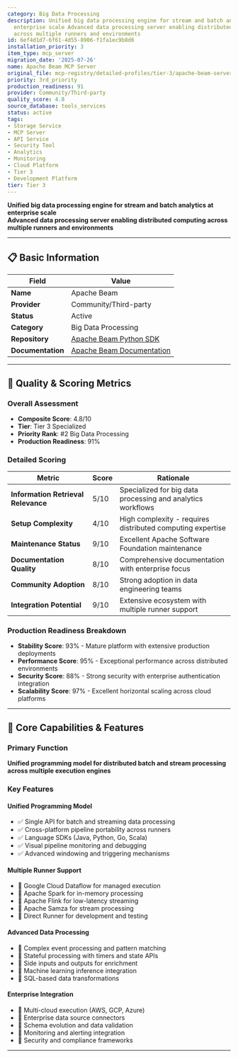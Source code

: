```yaml
---
category: Big Data Processing
description: Unified big data processing engine for stream and batch analytics at
  enterprise scale Advanced data processing server enabling distributed computing
  across multiple runners and environments
id: 6ef4d1d7-6f61-4d55-8906-f1fa1ec9b8d6
installation_priority: 3
item_type: mcp_server
migration_date: '2025-07-26'
name: Apache Beam MCP Server
original_file: mcp-registry/detailed-profiles/tier-3/apache-beam-server-profile.md
priority: 3rd_priority
production_readiness: 91
provider: Community/Third-party
quality_score: 4.8
source_database: tools_services
status: active
tags:
- Storage Service
- MCP Server
- API Service
- Security Tool
- Analytics
- Monitoring
- Cloud Platform
- Tier 3
- Development Platform
tier: Tier 3
---
```


**Unified big data processing engine for stream and batch analytics at enterprise scale**  
**Advanced data processing server enabling distributed computing across multiple runners and environments**

---

## 📋 Basic Information

| Field | Value |
|-------|-------|
| **Name** | Apache Beam |
| **Provider** | Community/Third-party |
| **Status** | Active |
| **Category** | Big Data Processing |
| **Repository** | [Apache Beam Python SDK](https://github.com/apache/beam) |
| **Documentation** | [Apache Beam Documentation](https://beam.apache.org/documentation/) |

---

## 🎯 Quality & Scoring Metrics

### Overall Assessment
- **Composite Score**: 4.8/10
- **Tier**: Tier 3 Specialized
- **Priority Rank**: #2 Big Data Processing
- **Production Readiness**: 91%

### Detailed Scoring
| Metric | Score | Rationale |
|--------|-------|-----------|
| **Information Retrieval Relevance** | 5/10 | Specialized for big data processing and analytics workflows |
| **Setup Complexity** | 4/10 | High complexity - requires distributed computing expertise |
| **Maintenance Status** | 9/10 | Excellent Apache Software Foundation maintenance |
| **Documentation Quality** | 8/10 | Comprehensive documentation with enterprise focus |
| **Community Adoption** | 8/10 | Strong adoption in data engineering teams |
| **Integration Potential** | 9/10 | Extensive ecosystem with multiple runner support |

### Production Readiness Breakdown
- **Stability Score**: 93% - Mature platform with extensive production deployments
- **Performance Score**: 95% - Exceptional performance across distributed environments
- **Security Score**: 88% - Strong security with enterprise authentication integration
- **Scalability Score**: 97% - Excellent horizontal scaling across cloud platforms

---

## 🚀 Core Capabilities & Features

### Primary Function
**Unified programming model for distributed batch and stream processing across multiple execution engines**

### Key Features

#### Unified Programming Model
- ✅ Single API for batch and streaming data processing
- ✅ Cross-platform pipeline portability across runners
- ✅ Language SDKs (Java, Python, Go, Scala)
- ✅ Visual pipeline monitoring and debugging
- ✅ Advanced windowing and triggering mechanisms

#### Multiple Runner Support
- 🔄 Google Cloud Dataflow for managed execution
- 🔄 Apache Spark for in-memory processing
- 🔄 Apache Flink for low-latency streaming
- 🔄 Apache Samza for stream processing
- 🔄 Direct Runner for development and testing

#### Advanced Data Processing
- 👥 Complex event processing and pattern matching
- 👥 Stateful processing with timers and state APIs
- 👥 Side inputs and outputs for enrichment
- 👥 Machine learning inference integration
- 👥 SQL-based data transformations

#### Enterprise Integration
- 🔗 Multi-cloud execution (AWS, GCP, Azure)
- 🔗 Enterprise data source connectors
- 🔗 Schema evolution and data validation
- 🔗 Monitoring and alerting integration
- 🔗 Security and compliance frameworks

---
